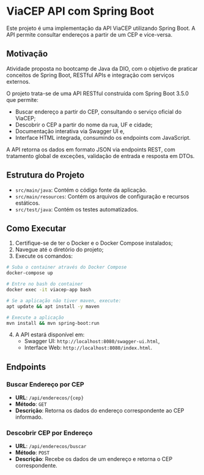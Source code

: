 # ViaCEP API com Spring Boot

Este projeto é uma implementação da API ViaCEP utilizando Spring Boot. A API permite consultar endereços a partir de um CEP e vice-versa.

## Motivação
Atividade proposta no bootcamp de Java da DIO, com o objetivo de praticar conceitos de Spring Boot, RESTful APIs e integração com serviços externos.

O projeto trata-se de uma API RESTful construída com Spring Boot 3.5.0 que permite:
- Buscar endereço a partir do CEP, consultando o serviço oficial do ViaCEP;
- Descobrir o CEP a partir do nome da rua, UF e cidade;
- Documentação interativa via Swagger UI e,
- Interface HTML integrada, consumindo os endpoints com JavaScript.

A API retorna os dados em formato JSON via endpoints REST, com tratamento global de exceções, validação de entrada e resposta em DTOs.

## Estrutura do Projeto

- `src/main/java`: Contém o código fonte da aplicação.
- `src/main/resources`: Contém os arquivos de configuração e recursos estáticos.
- `src/test/java`: Contém os testes automatizados.

## Como Executar

1. Certifique-se de ter o Docker e o Docker Compose instalados;
2. Navegue até o diretório do projeto;
3. Execute os comandos:

```bash
# Suba o container através do Docker Compose
docker-compose up

# Entre no bash do container
docker exec -it viacep-app bash

# Se a aplicação não tiver maven, execute:
apt update && apt install -y maven

# Execute a aplicação
mvn install && mvn spring-boot:run
```

4. A API estará disponível em:
    - Swagger UI: `http://localhost:8080/swagger-ui.html`,
    - Interface Web: `http://localhost:8080/index.html`.

## Endpoints

### Buscar Endereço por CEP

- **URL**: `/api/enderecos/{cep}`
- **Método**: `GET`
- **Descrição**: Retorna os dados do endereço correspondente ao CEP informado.

### Descobrir CEP por Endereço

- **URL**: `/api/enderecos/buscar`
- **Método**: `POST`
- **Descrição**: Recebe os dados de um endereço e retorna o CEP correspondente.